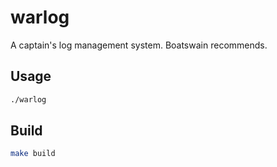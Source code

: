 # warlog
A captain's log management system. Boatswain recommends.

## Usage

```sh
./warlog
```

## Build

```sh
make build
```
